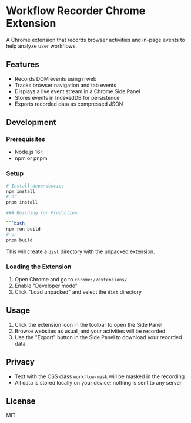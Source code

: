 # Workflow Recorder Chrome Extension

A Chrome extension that records browser activities and in-page events to help analyze user workflows.

## Features

- Records DOM events using rrweb
- Tracks browser navigation and tab events
- Displays a live event stream in a Chrome Side Panel
- Stores events in IndexedDB for persistence
- Exports recorded data as compressed JSON

## Development

### Prerequisites

- Node.js 16+
- npm or pnpm

### Setup

```bash
# Install dependencies
npm install
# or
pnpm install

### Building for Production

```bash
npm run build
# or
pnpm build
```

This will create a `dist` directory with the unpacked extension.

### Loading the Extension

1. Open Chrome and go to `chrome://extensions/`
2. Enable "Developer mode"
3. Click "Load unpacked" and select the `dist` directory

## Usage

1. Click the extension icon in the toolbar to open the Side Panel
2. Browse websites as usual, and your activities will be recorded
3. Use the "Export" button in the Side Panel to download your recorded data

## Privacy

- Text with the CSS class `workflow-mask` will be masked in the recording
- All data is stored locally on your device; nothing is sent to any server

## License

MIT